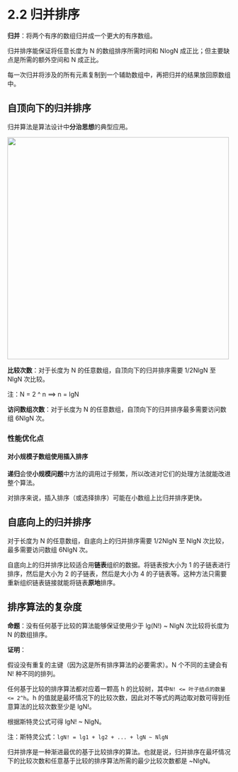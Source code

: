 # 2.2 归并排序

**归并**：将两个有序的数组归并成一个更大的有序数组。

归并排序能保证将任意长度为 N 的数组排序所需时间和 NlogN 成正比；但主要缺点是所需的额外空间和 N 成正比。

每一次归并将涉及的所有元素复制到一个辅助数组中，再把归并的结果放回原数组中。

## 自顶向下的归并排序

归并算法是算法设计中**分治思想**的典型应用。

<img src = "https://upload-images.jianshu.io/upload_images/16121135-17a942035f17416b.png?imageMogr2/auto-orient/strip|imageView2/2/format/webp"  width = 500>

**比较次数**：对于长度为 N 的任意数组，自顶向下的归并排序需要 1/2NlgN 至 NlgN 次比较。

注：N = 2 ^ n  ==>  n = lgN

**访问数组次数**：对于长度为 N 的任意数组，自顶向下的归并排序最多需要访问数组 6NlgN 次。

### 性能优化点

#### 对小规模子数组使用插入排序

**递归**会使**小规模问题**中方法的调用过于频繁，所以改进对它们的处理方法就能改进整个算法。

对排序来说，插入排序（或选择排序）可能在小数组上比归并排序更快。





## 自底向上的归并排序

对于长度为 N 的任意数组，自底向上的归并排序需要 1/2NlgN 至 NlgN 次比较，最多需要访问数组 6NlgN 次。

自底向上的归并排序比较适合用**链表**组织的数据。将链表按大小为 1 的子链表进行排序，然后是大小为 2 的子链表，然后是大小为 4 的子链表等。这种方法只需要重新组织链表链接就能将链表**原地**排序。

## 排序算法的复杂度

**命题**：没有任何基于比较的算法能够保证使用少于 lg(N!) ~ NlgN 次比较将长度为 N 的数组排序。

**证明**：

假设没有重复的主键（因为这是所有排序算法的必要需求）。N 个不同的主键会有 N! 种不同的排列。

任何基于比较的排序算法都对应着一颗高 h 的比较树，其中`N! <= 叶子结点的数量 <= 2^h`。h 的值就是最坏情况下的比较次数，因此对不等式的两边取对数可得到任意算法的比较次数至少是 lgN!。

根据斯特灵公式可得 lgN! ~ NlgN。

注：斯特灵公式：`lgN! = lg1 + lg2 + ... + lgN ~ NlgN`

归并排序是一种渐进最优的基于比较排序的算法。也就是说，归并排序在最坏情况下的比较次数和任意基于比较的排序算法所需的最少比较次数都是 ~NlgN。



